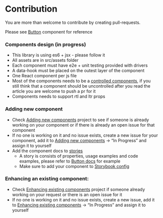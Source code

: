 # Contribution
You are more than welcome to contribute by creating pull-requests.

Please see [Button](https://github.com/wix/wix-style-react/tree/master/src/Button) component for reference

### Components design (in progress)
* This library is using es6 + jsx - please follow it
* All assets are in src/assets folder
* Each component must have e2e + unit testing provided with drivers
* A data-hook must be placed on the outest layer of the component
* One React component per js file
* Most of the components needs to be a [controlled components](https://goshakkk.name/controlled-vs-uncontrolled-inputs-react/), if you still think that a component should be uncontrolled after you read the article you are welcome to push a pr for it
* Components needs to support rtl and ltr props

### Adding new component
* Check [Adding new components](https://github.com/wix/wix-style-react/projects/1) project to see if someone is already working on your component or if there is already an open issue for that component
* If no one is working on it and no issue exists, create a new issue for your component, add it to [Adding new components](https://github.com/wix/wix-style-react/projects/1) -> “In Progress” and assign it to yourself
* Add the component docs to [stories](https://github.com/wix/wix-style-react/tree/master/stories)
    * A story is consists of properties, usage examples and code examples, please refer to [Button docs](https://github.com/wix/wix-style-react/tree/master/stories/Button) for example
    * Make sure to add your component to [Storybook config](https://github.com/wix/wix-style-react/blob/master/.storybook/config.js)

### Enhancing an existing component:
* Check [Enhancing existing components](https://github.com/wix/wix-style-react/projects/2) project if someone already working on your request or there is an open issue for it
* If no one is working on it and no issue exists, create a new issue, add it to [Enhancing existing components](https://github.com/wix/wix-style-react/projects/2) -> “In Progress” and assign it to yourself
